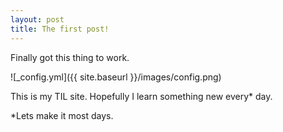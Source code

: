 ```yaml
---
layout: post
title: The first post!
---
```


Finally got this thing to work. 

![_config.yml]({{ site.baseurl }}/images/config.png)

This is my TIL site. Hopefully I learn something new every* day.

*Lets make it most days.